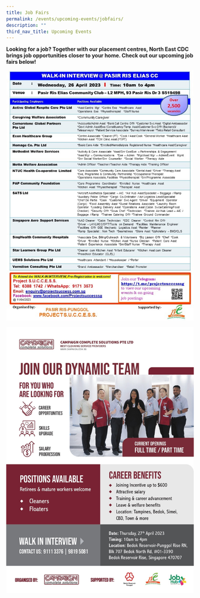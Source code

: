 ```yaml
---
title: Job Fairs
permalink: /events/upcoming-events/jobfairs/
description: ""
third_nav_title: Upcoming Events
---
```

**Looking for a job? Together with our placement centres, North East CDC brings job opportunities closer to your home. Check out our upcoming job fairs below!**

![](/images/edm_26apr2023_pasirriselias_cc.jpg)

![](/images/edm_high_res_27apr2023.jpg)